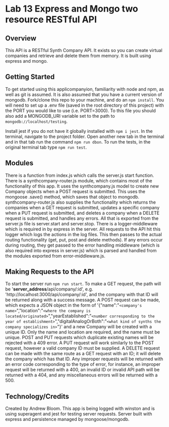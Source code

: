 # Lab 13 Express and Mongo two resource RESTful API

## Overview

This API is a RESTful Synth Company API. It exists so you can create virtual companies and retrieve and delete them from memory. It is built using express and mongo.

## Getting Started

To get started using this applicompanyion, familiarity with node and npm, as well as git is assumed. It is also assumed that you have a current version of mongodb. Fork/clone this repo to your machine, and do an `npm install`. You will need to set up a .env file (saved in the root directory of this project) with the PORT you would like to use (i.e. PORT=3000). To this file you should also add a MONGODB_URI variable set to the path to `mongodb://localhost/testing`.

Install jest if you do not have it globally installed with `npm i jest`. In the terminal, navigate to the project folder. Open another new tab in the terminal and in that tab run the command `npm run dbon`. To run the tests, in the original terminal tab type `npm run test`.

## Modules

There is a function from index.js which calls the server.js start function. There is a synthcompany-router.js module, which contains most of the functionality of this app. It uses the synthcompany.js model to create new Company objects when a POST request is submitted. This uses the mongoose .save() method, which saves that object to mongodb. synthcompany-router.js also supplies the functionality which returns the companies when a GET request is submitted, updates a specific company when a PUT request is submitted, and deletes a company when a DELETE request is submitted, and handles any errors. All that is exported from the server.js file is server.start and server.stop. There is a logger-middleware which is required in by express in the server. All requests to the API hit this logger which logs the actions in the log files. This then passes to the actual routing functionality (get, put, post and delete methods). If any errors occur during routing, they get passed to the error handling middleware (which is also required into express in server.js) which is parsed and handled from the modules exported from error-middleware.js.

## Making Requests to the API

To start the server run `npm run start`. To make a GET request, the path will be '__server_address__/api/company/:id', e.g. 'http://localhost:3000/api/company/:id', and the company with that ID will be returned along with a success message. A POST request can be made, which expects a JSON object in the form of '{"name":"`<company's name>`","location":"`<where the company is located/originated>`","yearEstablished":"`<number corresponding to the year of establishment>`","digitalAnalogOrBoth":"`<what kind of synths the company specializes in>`"}' and a new Company will be created with a unique ID. Only the name and location are required, and the name must be unique. POST and PUT requests which duplicate existing names will be rejected with a 409 error. A PUT request will work similarly to the POST request, however a valid company ID must be supplied. A DELETE request can be made with the same route as a GET request with an ID; it will delete the company which has that ID. Any improper requests will be returned with an error code corresponding to the type of error, for instance, an improper request will be returned with a 400, an invalid ID or invalid API path will be returned with a 404, and any miscellaneous errors will be returned with a 500.

## Technology/Credits

Created by Andrew Bloom. This app is being logged with winston and is using superagent and jest for testing server requests. Server built with express and persistence managed by mongoose/mongodb.
